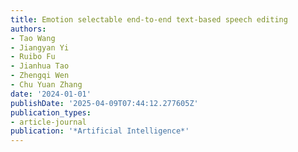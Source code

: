 ```yaml
---
title: Emotion selectable end-to-end text-based speech editing
authors:
- Tao Wang
- Jiangyan Yi
- Ruibo Fu
- Jianhua Tao
- Zhengqi Wen
- Chu Yuan Zhang
date: '2024-01-01'
publishDate: '2025-04-09T07:44:12.277605Z'
publication_types:
- article-journal
publication: '*Artificial Intelligence*'
---
```

